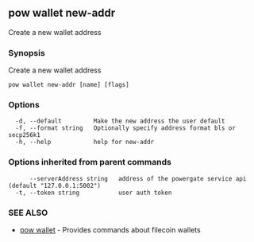 ## pow wallet new-addr

Create a new wallet address

### Synopsis

Create a new wallet address

```
pow wallet new-addr [name] [flags]
```

### Options

```
  -d, --default         Make the new address the user default
  -f, --format string   Optionally specify address format bls or secp256k1
  -h, --help            help for new-addr
```

### Options inherited from parent commands

```
      --serverAddress string   address of the powergate service api (default "127.0.0.1:5002")
  -t, --token string           user auth token
```

### SEE ALSO

* [pow wallet](pow_wallet.md)	 - Provides commands about filecoin wallets

